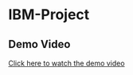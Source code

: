 # IBM-Project
## Demo Video
[Click here to watch the demo video](https://drive.google.com/file/d/1rGSGhoAnSO0uWKdO-cHJHaiWqb2IsFnG/view?usp=drivesdk)
